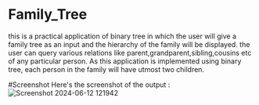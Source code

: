# Family_Tree
this is a practical application of binary tree in which the user will give a family tree as an input and the hierarchy of the family will be displayed.
the user can query various relations like parent,grandparent,sibling,cousins etc of any particular person.
As this application is implemented using binary tree, each person in the family will have utmost two children.

#Screenshot
Here's the screenshot of the output :
![Screenshot 2024-06-12 121942](https://github.com/MuthyaKottidi/Family_Tree/assets/125038614/49125a48-c82e-4720-8d3b-b664cf09444f)

